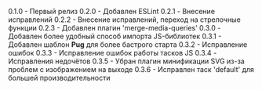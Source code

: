 0.1.0 - Первый релиз
0.2.0 - Добавлен ESLint
0.2.1 - Внесение исправлений
0.2.2 - Внесение исправлений, переход на стрелочные функции
0.2.3 - Добавлен плагин 'merge-media-queries'
0.3.0 - Добавлен более удобный способ импорта JS-библиотек
0.3.1 - Добавлен шаблон **Pug** для более бастрого старта
0.3.2 - Исправление ошибок
0.3.3 - Исправление ошибок работы тасков JS
0.3.4 - Исправления недочётов
0.3.5 - Убран плагин минификации SVG из-за проблем с изображением на выходе
0.3.6 - Исправлен таск 'default' для большей производительности
